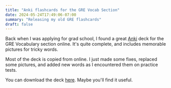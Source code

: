 ```yaml
---
title: "Anki flashcards for the GRE Vocab Section"
date: 2024-05-24T17:49:06-07:00
summary: "Releasing my old GRE flashcards"
draft: false
---
```


Back when I was applying for grad school, I found a great
[Anki](https://apps.ankiweb.net/) deck for the GRE Vocabulary section online. 
It's quite complete, and includes memorable pictures for tricky words. 

Most of the deck is copied from online. I just made some fixes, replaced some
pictures, and added new words as I encountered them on practice tests. 

You can download the deck [here](gre-vocab-anki.apkg).
Maybe you'll find it useful. 
